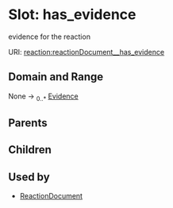 
# Slot: has_evidence


evidence for the reaction

URI: [reaction:reactionDocument__has_evidence](http://w3id.org/ontogpt/reaction/reactionDocument__has_evidence)


## Domain and Range

None &#8594;  <sub>0..\*</sub> [Evidence](Evidence.md)

## Parents


## Children


## Used by

 * [ReactionDocument](ReactionDocument.md)
